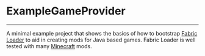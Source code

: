 # ExampleGameProvider

---

A minimal example project that shows the basics of how to bootstrap
[Fabric Loader](https://github.com/FabricMC/fabric-loader/) to aid in creating mods for Java based games. Fabric Loader
is well tested with many [Minecraft](https://www.minecraft.net) mods. 
